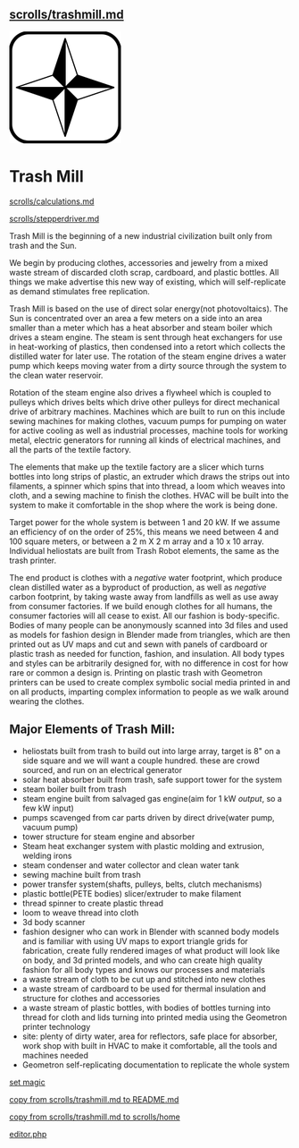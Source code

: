 ## [scrolls/trashmill.md](scrolls/trashmill.md)

[![](iconsymbols/map.svg)](maps/home)

# Trash Mill

[scrolls/calculations.md](scrolls/calculations.md)

[scrolls/stepperdriver.md](scrolls/stepperdriver.md)


Trash Mill is the beginning of a new industrial civilization built only from trash and the Sun.

We begin by producing clothes, accessories and jewelry from a mixed waste stream of discarded cloth scrap, cardboard, and plastic bottles.  All things we make advertise this new way of existing, which will self-replicate as demand stimulates free replication.

Trash Mill is based on the use of direct solar energy(not photovoltaics).  The Sun is concentrated over an area a few meters on a side into an area smaller than a meter which has a heat absorber and steam boiler which drives a steam engine.  The steam is sent through heat exchangers for use in heat-working of plastics, then condensed into a retort which collects the distilled water for later use.  The rotation of the steam engine drives a water pump which keeps moving water from a dirty source through the system to the clean water reservoir.   

Rotation of the steam engine also drives a flywheel which is coupled to pulleys which drives belts which drive other pulleys for direct mechanical drive of arbitrary machines.  Machines which are built to run on this include sewing machines for making clothes, vacuum pumps for pumping on water for active cooling as well as industrial processes, machine tools for working metal, electric generators for running all kinds of electrical machines, and all the parts of the textile factory. 

The elements that make up the textile factory are a slicer which turns bottles into long strips of plastic, an extruder which draws the strips out into filaments, a spinner which spins that into thread, a loom which weaves into cloth, and a sewing machine to finish the clothes.  HVAC will be built into the system to make it comfortable in the shop where the work is being done.  

Target power for the whole system is between 1 and 20 kW.  If we assume an efficiency of on the order of 25%, this means we need between 4 and 100 square meters, or between a 2 m X 2 m array and a 10 x 10 array.  Individual heliostats are built from Trash Robot elements, the same as the trash printer.  

The end product is clothes with a *negative* water footprint, which produce clean distilled water as a byproduct of production, as well as *negative* carbon footprint, by taking waste away from landfills as well as use away from consumer factories.  If we build enough clothes for all humans, the consumer factories will all cease to exist.  All our fashion is body-specific.  Bodies of many people can be anonymously scanned into 3d files and used as models for fashion design in Blender made from triangles, which are then printed out as UV maps and cut and sewn with panels of cardboard or plastic trash as needed for function, fashion, and insulation.  All body types and styles can be arbitrarily designed for, with no difference in cost for how rare or common a design is.  Printing on plastic trash with Geometron printers can be used to create complex symbolic social media printed in and on all products, imparting complex information to people as we walk around wearing the clothes. 

## Major Elements of Trash Mill:

 - heliostats built from trash to build out into large array, target is 8" on a side square and we will want a couple hundred. these are crowd sourced, and run on an electrical generator
 - solar heat absorber built from trash, safe support tower for the system
 - steam boiler built from trash
 - steam engine built from salvaged gas engine(aim for 1 kW *output*, so a few kW input)
 - pumps scavenged from car parts driven by direct drive(water pump, vacuum pump)
 - tower structure for steam engine and absorber
 - Steam heat exchanger system with plastic molding and extrusion, welding irons
 - steam condenser and water collector and clean water tank
 - sewing machine built from trash
 - power transfer system(shafts, pulleys, belts, clutch mechanisms)
 - plastic bottle(PETE bodies) slicer/extruder to make filament
 - thread spinner to create plastic thread
 - loom to weave thread into cloth
 - 3d body scanner
 - fashion designer who can work in Blender with scanned body models and is familiar with using UV maps to export triangle grids for fabrication, create fully rendered images of what product will look like on body, and 3d printed models, and who can create high quality fashion for all body types and knows our processes and materials
 - a waste stream of cloth to be cut up and stitched into new clothes
 - a waste stream of cardboard to be used for thermal insulation and structure for clothes and accessories
 - a waste stream of plastic bottles, with bodies of bottles turning into thread for cloth and lids turning into printed media using the Geometron printer technology
 - site: plenty of dirty water, area for reflectors, safe place for absorber, work shop with built in HVAC to make it comfortable, all the tools and machines needed
 - Geometron self-replicating documentation to replicate the whole system


[set magic](set.html)

[copy from scrolls/trashmill.md to README.md](copy.php?from=scrolls/trashmill.md&to=README.md)

[copy from scrolls/trashmill.md to scrolls/home](copy.php?from=scrolls/trashmill.md&to=scrolls/home)

[editor.php](editor.php)
